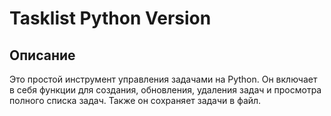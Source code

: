 # Tasklist Python Version
## Описание

Это простой инструмент управления задачами на Python. Он включает в себя функции для создания, обновления, удаления задач и просмотра полного списка задач. Также он сохраняет задачи в файл. 
